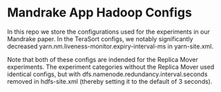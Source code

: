 # Mandrake App Hadoop Configs
In this repo we store the configurations used for the experiments in our Mandrake paper. In the TeraSort configs, we notably significantly decreased yarn.nm.liveness-monitor.expiry-interval-ms in yarn-site.xml.

Note that both of these configs are indended for the Replica Mover experiments. The experiment categories without the Replica Mover used identical configs, but with dfs.namenode.redundancy.interval.seconds removed in hdfs-site.xml (thereby setting it to the default of 3 seconds).
